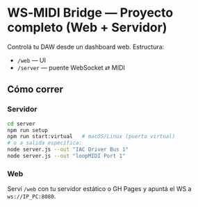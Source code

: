 # WS‑MIDI Bridge — Proyecto completo (Web + Servidor)

Controlá tu DAW desde un dashboard web. Estructura:
- `/web` — UI 
- `/server` — puente WebSocket ⇄ MIDI

## Cómo correr
### Servidor
```bash
cd server
npm run setup
npm run start:virtual   # macOS/Linux (puerto virtual)
# o a salida específica:
node server.js --out "IAC Driver Bus 1"
node server.js --out "loopMIDI Port 1"
```

### Web
Serví `/web` con tu servidor estático o GH Pages y apuntá el WS a `ws://IP_PC:8080`.
